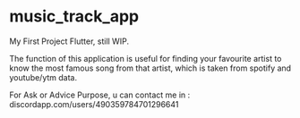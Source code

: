 # music_track_app

My First Project Flutter, still WIP.

The function of this application is useful for finding your favourite artist to know the most famous song from that artist, which is taken from spotify and youtube/ytm data.

For Ask or Advice Purpose, u can contact me in :
discordapp.com/users/490359784701296641

